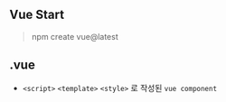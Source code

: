 ## Vue Start

> npm create vue@latest

## .vue

- `<script>` `<template>` `<style>` 로 작성된 `vue component`
